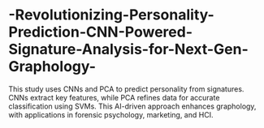 # -Revolutionizing-Personality-Prediction-CNN-Powered-Signature-Analysis-for-Next-Gen-Graphology-
This study uses CNNs and PCA to predict personality from signatures. CNNs extract key features, while PCA refines data for accurate classification using SVMs. This AI-driven approach enhances graphology, with applications in forensic psychology, marketing, and HCI.

